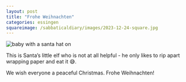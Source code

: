 ```yaml
---
layout: post
title: "Frohe Weihnachten"
categories: essingen
squareimage: /sabbaticaldiary/images/2023-12-24-square.jpg
---
```

<img src="/sabbaticaldiary/images/2023-12-24.jpg" alt="baby with a santa hat on" class="center">

This is Santa’s little elf who is not at all helpful - he only likes to rip apart wrapping paper and eat it 😅. 

We wish everyone a peaceful Christmas. Frohe Weihnachten!